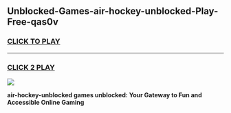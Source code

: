 
## Unblocked-Games-air-hockey-unblocked-Play-Free-qas0v
<h3>
<a href="https://premium76.site?title=air-hockey-unblocked&ref=12A">CLICK TO PLAY</a></h3>
<hr>

<h3>
<a href="https://premium76.site?title=air-hockey-unblocked&ref=12A">CLICK 2 PLAY</a>
  
</h3>

<a href="https://premium76.site?title=air-hockey-unblocked&ref=12A"><img src="https://clearcache.store/games.png"></a>


**air-hockey-unblocked games unblocked: Your Gateway to Fun and Accessible Online Gaming**
